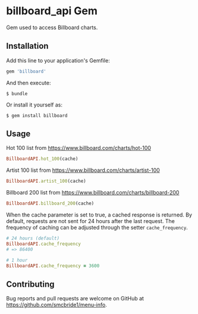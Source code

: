 # billboard_api Gem
Gem used to access Billboard charts.

## Installation

Add this line to your application's Gemfile:

```ruby
gem 'billboard'
```

And then execute:

    $ bundle

Or install it yourself as:

    $ gem install billboard

## Usage

Hot 100 list from https://www.billboard.com/charts/hot-100
```ruby
BillboardAPI.hot_100(cache)
```

Artist 100 list from https://www.billboard.com/charts/artist-100
```ruby
BillboardAPI.artist_100(cache)
```

Billboard 200 list from https://www.billboard.com/charts/billboard-200
```ruby
BillboardAPI.billboard_200(cache)
```

When the cache parameter is set to true, a cached response is returned.
By default, requests are not sent for 24 hours after the last request.
The frequency of caching can be adjusted through the setter `cache_frequency`.
```ruby
# 24 hours (default)
BillboardAPI.cache_frequency
# => 86400

# 1 hour
BillboardAPI.cache_frequency = 3600
```

## Contributing

Bug reports and pull requests are welcome on GitHub at https://github.com/smcbride1/menu-info.
